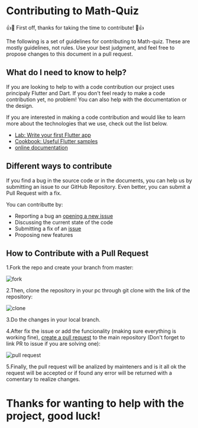 # Contributing to Math-Quiz

👍🎉 First off, thanks for taking the time to contribute! 🎉👍

The following is a set of guidelines for contributing to Math-quiz. These are mostly guidelines, not rules. Use your best judgment, and feel free to propose changes to this document in a pull request.

## What do I need to know to help?

If you are looking to help to with a code contribution our project uses principaly Flutter and Dart. If you don't feel ready to make a code contribution yet, no problem! You can also help with the documentation or the design.

If you are interested in making a code contribution and would like to learn more about the technologies that we use, check out the list below.

- [Lab: Write your first Flutter app](https://flutter.dev/docs/get-started/codelab)
- [Cookbook: Useful Flutter samples](https://flutter.dev/docs/cookbook)
- [online documentation](https://flutter.dev/docs)

## Different ways to contribute

If you find a bug in the source code or in the documents, you can help us by submitting an issue to our GitHub Repository. Even better, you can submit a Pull Request with a fix.

You can contributte by:

- Reporting a bug an [opening a new issue](https://github.com/kinkusuma/math-quiz/issues/new)
- Discussing the current state of the code
- Submitting a fix of an [issue](https://github.com/kinkusuma/math-quiz/issues)
- Proposing new features

## How to Contribute with a Pull Request

1.Fork the repo and create your branch from master:

![fork](https://user-images.githubusercontent.com/39131303/138367675-a9497757-14bf-47f5-a1de-d3f08f62f8de.png)

2.Then, clone the repository in your pc through git clone with the link of the repository:

![clone](https://user-images.githubusercontent.com/39131303/138367692-1cdb12e5-03fe-4f6f-9081-f528954005c7.png)

3.Do the changes in your local branch.

4.After fix the issue or add the funcionality (making sure everything is working fine), [create a pull request](https://github.com/kinkusuma/math-quiz/compare) to the main repository (Don't forget to link PR to issue if you are solving one):

![pull request](https://user-images.githubusercontent.com/39131303/138367703-2aa4954a-f1ff-44aa-9fa9-8b545ef15fb1.png)

5.Finally, the pull request will be analized by mainteners and is it all ok the request will be accepted or if found any error will be returned with a comentary to realize changes.



# Thanks for wanting to help with the project, good luck!


